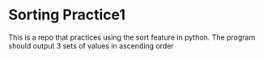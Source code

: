 # Sorting Practice1
This is a repo that practices using the sort feature in python. The program should output 3 sets of values in ascending order
